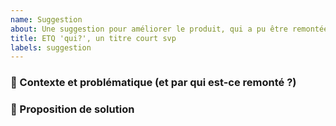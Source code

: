 ```yaml
---
name: Suggestion
about: Une suggestion pour améliorer le produit, qui a pu être remontée par un utilisateur ou un membre de l'équipe.
title: ETQ 'qui?', un titre court svp
labels: suggestion
---
```


### :thinking: Contexte et problématique (et par qui est-ce remonté ?)

<!-- Décrire la problématique observée, le contexte et en quoi une solution serait utile. -->

### :tada: Proposition de solution

<!-- Quelle est la solution envisagée pour répondre à cette problématique -->

